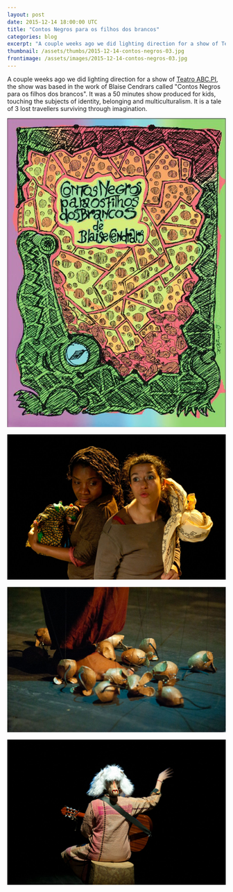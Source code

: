 ```yaml
---
layout: post
date: 2015-12-14 18:00:00 UTC
title: "Contos Negros para os filhos dos brancos"
categories: blog
excerpt: "A couple weeks ago we did lighting direction for a show of Teatro ABC.PI"
thumbnail: /assets/thumbs/2015-12-14-contos-negros-03.jpg
frontimage: /assets/images/2015-12-14-contos-negros-03.jpg
---
```


A couple weeks ago we did lighting direction for a show of [Teatro ABC.PI][1], the show was based in the work of Blaise Cendrars called "Contos Negros para os filhos dos brancos". It was a 50 minutes show produced for kids, touching the subjects of identity, belonging and multiculturalism. It is a tale of 3 lost travellers surviving through imagination.

![](/assets/images/2015-12-14-contos-negros-01.jpg)

![](/assets/images/2015-12-14-contos-negros-02.jpg)

![](/assets/images/2015-12-14-contos-negros-03.jpg)

![](/assets/images/2015-12-14-contos-negros-04.jpg)

[1]: http://teatroabcpi.tumblr.com
